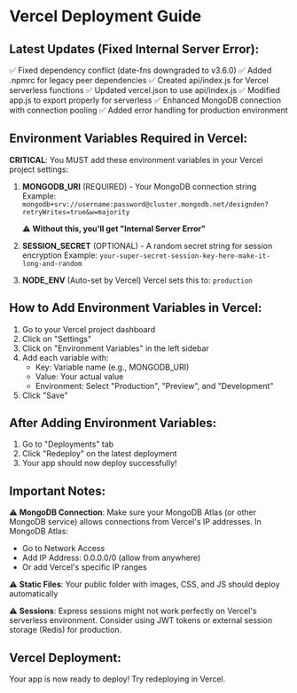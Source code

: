 # Vercel Deployment Guide

## Latest Updates (Fixed Internal Server Error):

✅ Fixed dependency conflict (date-fns downgraded to v3.6.0)
✅ Added .npmrc for legacy peer dependencies
✅ Created api/index.js for Vercel serverless functions
✅ Updated vercel.json to use api/index.js
✅ Modified app.js to export properly for serverless
✅ Enhanced MongoDB connection with connection pooling
✅ Added error handling for production environment

## Environment Variables Required in Vercel:

**CRITICAL**: You MUST add these environment variables in your Vercel project settings:

1. **MONGODB_URI** (REQUIRED) - Your MongoDB connection string
   Example: `mongodb+srv://username:password@cluster.mongodb.net/designden?retryWrites=true&w=majority`

   ⚠️ **Without this, you'll get "Internal Server Error"**

2. **SESSION_SECRET** (OPTIONAL) - A random secret string for session encryption
   Example: `your-super-secret-session-key-here-make-it-long-and-random`

3. **NODE_ENV** (Auto-set by Vercel)
   Vercel sets this to: `production`

## How to Add Environment Variables in Vercel:

1. Go to your Vercel project dashboard
2. Click on "Settings"
3. Click on "Environment Variables" in the left sidebar
4. Add each variable with:
   - Key: Variable name (e.g., MONGODB_URI)
   - Value: Your actual value
   - Environment: Select "Production", "Preview", and "Development"
5. Click "Save"

## After Adding Environment Variables:

1. Go to "Deployments" tab
2. Click "Redeploy" on the latest deployment
3. Your app should now deploy successfully!

## Important Notes:

⚠️ **MongoDB Connection**: Make sure your MongoDB Atlas (or other MongoDB service) allows connections from Vercel's IP addresses. In MongoDB Atlas:

- Go to Network Access
- Add IP Address: 0.0.0.0/0 (allow from anywhere)
- Or add Vercel's specific IP ranges

⚠️ **Static Files**: Your public folder with images, CSS, and JS should deploy automatically

⚠️ **Sessions**: Express sessions might not work perfectly on Vercel's serverless environment. Consider using JWT tokens or external session storage (Redis) for production.

## Vercel Deployment:

Your app is now ready to deploy! Try redeploying in Vercel.
